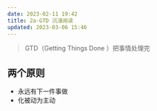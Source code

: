 ```yaml
---
date: 2023-02-11 19:42
title: 2a-GTD 沉浸阅读
updated: 2023-03-06 15:46
---
```


> GTD（Getting Things Done ）把事情处理完

## 两个原则
- 永远有下一件事做
- 化被动为主动